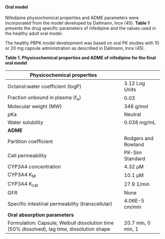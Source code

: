 #### Oral model

Nifedipine physiochemical properties and ADME parameters were incorporated from the model developed by Dallmann, Ince (45). **Table 1** presents the drug specific parameters of nifedipine and the values used in the healthy adult oral model.

The healthy PBPK model development was based on oral PK studies with 10 or 20 mg capsule administration as described in Dallmann, Ince (45).

**Table 1. Physicochemical properties and ADME of nifedipine for the final oral model**

| **Physicochemical properties**    |                                      |
|--|--|
| Octanol:water coefficient (logP)           | 3.12 Log Units |
| Fraction unbound in plasma (f<sub>u</sub>) | 0.03 |
| Molecular weight (MW)                      | 346 g/mol |
| pKa                                        | Neutral |
| Water solubility                           | 0.038 mg/mL |
| **ADME**                                   |                             |
| Partition coefficient                      | Rodgers and Rowland |
| Cell permeability                          | PK-Sim Standard |
| CYP3A4 concentration                       | 4.32 µM |
| CYP3A4 K<sub>M</sub>                       | 10.1 µM |
| CYP3A4 K<sub>cat</sub>                     | 27.9 1/min |
| GFR                                        | None |
| Specific intestinal permeability (transcellular) | 4.06E-5 cm/min |
| **Oral absorption parameters**             |                             |
| Formulation: Capsule; Weibull dissolution time (50% dissolved), lag time, dissolution shape | 20.7 min, 0 min, 1 |